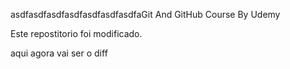 asdfasdfasdfasdfasdfasdfasdfaGit And GitHub Course By Udemy

Este repostitorio foi modificado.

aqui agora vai ser o diff
